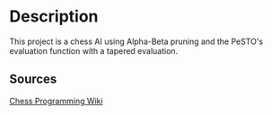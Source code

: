 
# Description
This project is a chess AI using Alpha-Beta pruning and the PeSTO's evaluation function with a tapered evaluation.

## Sources
[Chess Programming Wiki](https://www.chessprogramming.org/Main_Page)

